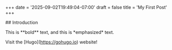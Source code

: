 +++
date = '2025-09-02T19:49:04-07:00'
draft = false
title = 'My First Post'
+++



\## Introduction



This is \*\*bold\*\* text, and this is \*emphasized\* text.



Visit the \[Hugo](https://gohugo.io) website!

